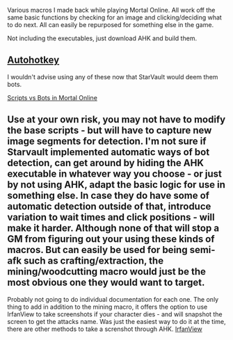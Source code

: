 Various macros I made back while playing Mortal Online.
All work off the same basic functions by checking for an image and clicking/deciding what to do next.
All can easily be repurposed for something else in the game.

Not including the executables, just download AHK and build them.

[Autohotkey](https://autohotkey.com/)
---
I wouldn't advise using any of these now that StarVault would deem them bots.

[Scripts vs Bots in Mortal Online](http://www.mortalonline.com/forums/threads/clarification-regarding-the-use-of-third-party-macros.137651/)

Use at your own risk, you may not have to modify the base scripts - but will have to capture new image segments for detection.
I'm not sure if Starvault implemented automatic ways of bot detection, can get around by hiding the AHK executable in whatever way you choose - or just by not using AHK, adapt the basic logic for use in something else.
In case they do have some of automatic detection outside of that, introduce variation to wait times and click positions - will make it harder. Although none of that will stop a GM from figuring out your using these kinds of macros.
But can easily be used for being semi-afk such as crafting/extraction, the mining/woodcutting macro would just be the most obvious one they would want to target.
---
Probably not going to do individual documentation for each one.
The only thing to add in addition to the mining macro, it offers the option to use IrfanView to take screenshots if your character dies - and will snapshot the screen to get the attacks name.
Was just the easiest way to do it at the time, there are other methods to take a screnshot through AHK.
[IrfanView](http://www.irfanview.com/)